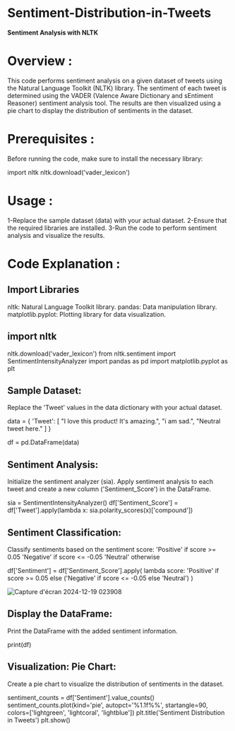 # Sentiment-Distribution-in-Tweets 
**Sentiment Analysis with NLTK**

# Overview :

This code performs sentiment analysis on a given dataset of tweets using the Natural Language Toolkit (NLTK) library. The sentiment of each tweet is determined using the VADER (Valence Aware Dictionary and sEntiment Reasoner) sentiment analysis tool. The results are then visualized using a pie chart to display the distribution of sentiments in the dataset.

# Prerequisites :
Before running the code, make sure to install the necessary library:

import nltk
nltk.download('vader_lexicon')

# Usage :

1-Replace the sample dataset (data) with your actual dataset.
2-Ensure that the required libraries are installed.
3-Run the code to perform sentiment analysis and visualize the results.

# Code Explanation :

## Import Libraries
nltk: Natural Language Toolkit library.
pandas: Data manipulation library.
matplotlib.pyplot: Plotting library for data visualization.

## import nltk
nltk.download('vader_lexicon')
from nltk.sentiment import SentimentIntensityAnalyzer
import pandas as pd
import matplotlib.pyplot as plt

## Sample Dataset:
Replace the 'Tweet' values in the data dictionary with your actual dataset.

 data = {
     'Tweet': [
         "I love this product! It's amazing.",
         "i am sad.",
         "Neutral tweet here."
     ]
 }

 df = pd.DataFrame(data)

## Sentiment Analysis:

Initialize the sentiment analyzer (sia).
Apply sentiment analysis to each tweet and create a new column ('Sentiment_Score') in the DataFrame.

sia = SentimentIntensityAnalyzer()
df['Sentiment_Score'] = df['Tweet'].apply(lambda x: sia.polarity_scores(x)['compound'])

## Sentiment Classification:
Classify sentiments based on the sentiment score:
'Positive' if score >= 0.05
'Negative' if score <= -0.05
'Neutral' otherwise

df['Sentiment'] = df['Sentiment_Score'].apply(
    lambda score: 'Positive' if score >= 0.05 else ('Negative' if score <= -0.05 else 'Neutral')
)

![Capture d'écran 2024-12-19 023908](https://github.com/user-attachments/assets/5eb8269a-b52c-48b1-b033-a155b0bc4029)



## Display the DataFrame:
Print the DataFrame with the added sentiment information.

print(df)

## Visualization: Pie Chart:
Create a pie chart to visualize the distribution of sentiments in the dataset. 

sentiment_counts = df['Sentiment'].value_counts()
sentiment_counts.plot(kind='pie', autopct='%1.1f%%', startangle=90, colors=['lightgreen', 'lightcoral', 'lightblue'])
plt.title('Sentiment Distribution in Tweets')
plt.show()

